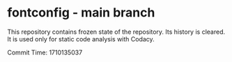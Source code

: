 # fontconfig - main branch

This repository contains frozen state of the repository.
Its history is cleared. It is used only for static code
analysis with Codacy.

Commit Time: 1710135037